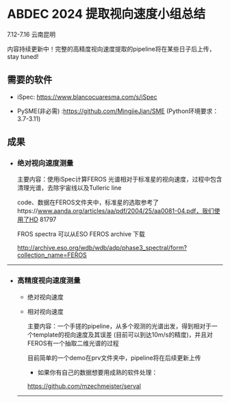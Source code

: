 # **ABDEC 2024 提取视向速度小组总结** 

7.12-7.16 云南昆明



内容持续更新中！完整的高精度视向速度提取的pipeline将在某些日子后上传， stay tuned!




## 需要的软件



- iSpec: https://www.blancocuaresma.com/s/iSpec 

- PySME(非必需) :https://github.com/MingjieJian/SME (Python环境要求：3.7-3.11) 



## 成果

- ### 绝对视向速度测量 

  主要内容：使用iSpec计算FEROS 光谱相对于标准星的视向速度，过程中包含清理光谱，去除宇宙线以及Tulleric line

  code、数据在FEROS文件夹中，标准星的选取参考了https://www.aanda.org/articles/aa/pdf/2004/25/aa0081-04.pdf，我们使用了HD 81797

  FROS spectra 可以从ESO FEROS archive 下载

  http://archive.eso.org/wdb/wdb/adp/phase3_spectral/form?collection_name=FEROS

-----

- ### 高精度视向速度测量 

  - 绝对视向速度

  - 相对视向速度

    主要内容：一个手搓的pipeline，从多个观测的光谱出发，得到相对于一个template的视向速度及其误差 (目前可以到达10m/s的精度)，并且对FEROS有一个抽取二维光谱的过程

    目前简单的一个demo在prv文件夹中，pipeline将在后续更新上传

    

    - 如果你有自己的数据想要用成熟的软件处理：

    https://github.com/mzechmeister/serval

  

  

  

  -----

  

  
